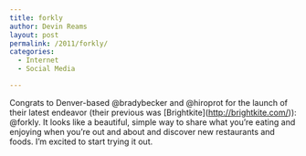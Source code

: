 ```yaml
---
title: forkly
author: Devin Reams
layout: post
permalink: /2011/forkly/
categories:
  - Internet
  - Social Media

---
```

Congrats to Denver-based @bradybecker and @hiroprot for the launch of their latest endeavor (their previous was \[Brightkite\](http://brightkite.com/)): @forkly. It looks like a beautiful, simple way to share what you&#8217;re eating and enjoying when you&#8217;re out and about and discover new restaurants and foods. I&#8217;m excited to start trying it out.